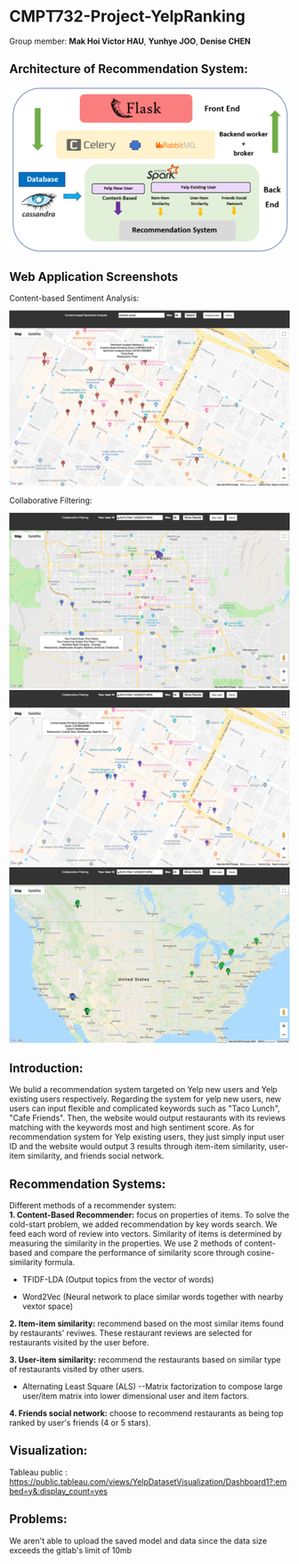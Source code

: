 # CMPT732-Project-YelpRanking
Group member: **Mak Hoi Victor HAU**, **Yunhye JOO**, **Denise CHEN**
## Architecture of Recommendation System:
![Picture](Architecture.png)

## Web Application Screenshots
Content-based Sentiment Analysis:

![Picture](Flask_Screenshot_001.png)

Collaborative Filtering:

![Picture](Flask_Screenshot_002.png)
![Picture](Flask_Screenshot_003.png)
![Picture](Flask_Screenshot_004.png)

## Introduction:
We bulid a recommendation system targeted on Yelp new users and Yelp existing users respectively. Regarding the system for yelp new users, new users can input flexible and complicated 
keywords such as "Taco Lunch", "Cafe Friends". Then, the website would output restaurants with its reviews matching with the keywords most and high sentiment score.
As for recommendation system for Yelp existing users, they just simply input user ID and the website would output 3 results through item-item similarity, user-item similarity, and friends 
social network.
## Recommendation Systems:
Different methods of a recommender system:   <br>
    **1. Content-Based Recommender:** focus on properties of items. To solve the cold-start problem, we added recommendation by key words search. We feed each word of review into vectors.
    Similarity of items is determined by measuring the similarity in the properties. We use 2 methods of content-based and compare the performance of similarity score through cosine-similarity formula.  <br>
* TFIDF-LDA  (Output topics from the vector of words)
- Word2Vec (Neural network to place similar words together with nearby vextor space)

**2. Item-item similarity:** recommend based on the most similar items found by restaurants' reviwes. These restaurant reviews are selected for restaurants visited by the user before. <br>

**3. User-item similarity:** recommend the restaurants based on similar type of restaurants visited by other users.
* Alternating Least Square (ALS) --Matrix factorization to compose large user/item matrix into lower dimensional user and item factors.

**4. Friends social network:** choose to recommend restaurants as being top ranked by user's friends (4 or 5 stars).

## Visualization:
Tableau public : https://public.tableau.com/views/YelpDatasetVisualization/Dashboard1?:embed=y&:display_count=yes

## Problems:
We aren't able to upload the saved model and data since the data size exceeds the gitlab's limit of 10mb
